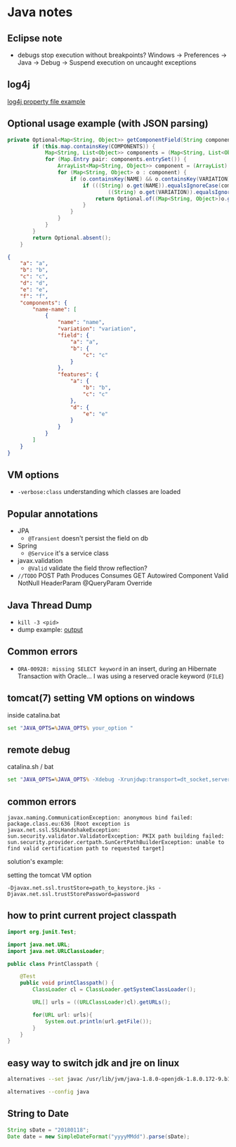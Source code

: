 # Java notes

## Eclipse note

+ debugs stop execution without breakpoints? Windows -> Preferences -> Java -> Debug -> Suspend execution on uncaught exceptions

## log4j

[log4j property file example](https://github.com/simon387/Log4jEx/blob/master/src/main/resources/log4j.properties)

## Optional usage example (with JSON parsing)

```java
private Optional<Map<String, Object>> getComponentField(String componentName, String componentVariation, String field) {
		if (this.map.containsKey(COMPONENTS)) {
			Map<String, List<Object>> components = (Map<String, List<Object>>) this.map.get(COMPONENTS);
			for (Map.Entry pair: components.entrySet()) {
				ArrayList<Map<String, Object>> component = (ArrayList) pair.getValue();
				for (Map<String, Object> o : component) {
					if (o.containsKey(NAME) && o.containsKey(VARIATION) && o.containsKey(field)) {
						if (((String) o.get(NAME)).equalsIgnoreCase(componentName) &&
								((String) o.get(VARIATION)).equalsIgnoreCase(componentVariation)) {
							return Optional.of((Map<String, Object>)o.get(field));
						}
					}
				}
			}
		}
		return Optional.absent();
	}
```
```json
{
	"a": "a",
	"b": "b",
	"c": "c",
	"d": "d",
	"e": "e",
	"f": "f",
	"components": {
		"name-name": [
			{
				"name": "name",
				"variation": "variation",
				"field": {
					"a": "a",
					"b": {
						"c": "c"
					}
				},
				"features": {
					"a": {
						"b": "b",
						"c": "c"
					},
					"d": {
						"e": "e"
					}
				}
			}
		]
	}
}
```

## VM options

+ ```-verbose:class``` understanding which classes are loaded 

## Popular annotations

+ JPA
  + ```@Transient``` doesn't persist the field on db
+ Spring
  + ```@Service``` it's a service class
+ javax.validation
  + ```@Valid``` validate the field throw reflection?
+ ```//TODO```
POST
Path
Produces
Consumes
GET
Autowired
Component
Valid
NotNull
HeaderParam
@QueryParam
Override

## Java Thread Dump

+ ```kill -3 <pid>```
+ dump example: [output](https://github.com/simon387/job_note/blob/master/java/java_thread_dump_example)

## Common errors

+ ```ORA-00928: missing SELECT keyword``` in an insert, during an Hibernate Transaction with Oracle... I was using a reserved oracle keyword (```FILE```)

## tomcat(7) setting VM options on windows

inside catalina.bat

```bat
set "JAVA_OPTS=%JAVA_OPTS% your_option "
```

## remote debug

catalina.sh / bat

```bat
set "JAVA_OPTS=%JAVA_OPTS% -Xdebug -Xrunjdwp:transport=dt_socket,server=y,suspend=n,address=12345"
```

## common errors

```javax.naming.CommunicationException: anonymous bind failed: package.class.eu:636 [Root exception is javax.net.ssl.SSLHandshakeException: sun.security.validator.ValidatorException: PKIX path building failed: sun.security.provider.certpath.SunCertPathBuilderException: unable to find valid certification path to requested target]```

solution's example:

setting the tomcat VM option
```
-Djavax.net.ssl.trustStore=path_to_keystore.jks -Djavax.net.ssl.trustStorePassword=password 
```
## how to print current project classpath

```java
import org.junit.Test;

import java.net.URL;
import java.net.URLClassLoader;

public class PrintClasspath {

	@Test
	public void printClasspath() {
		ClassLoader cl = ClassLoader.getSystemClassLoader();

		URL[] urls = ((URLClassLoader)cl).getURLs();

		for(URL url: urls){
			System.out.println(url.getFile());
		}
	}
}
```

## easy way to switch jdk and jre on linux

```bash
alternatives --set javac /usr/lib/jvm/java-1.8.0-openjdk-1.8.0.172-9.b11.fc28.x86_64/bin/javac
```

```bash
alternatives --config java
```

## String to Date

```java
String sDate = "20180118";
Date date = new SimpleDateFormat("yyyyMMdd").parse(sDate);
```

